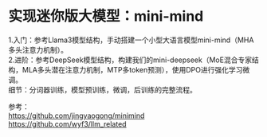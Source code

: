 # 实现迷你版大模型：mini-mind
1.入门：参考Llama3模型结构，手动搭建一个小型大语言模型mini-mind（MHA多头注意力机制）。<br>
2.进阶：参考DeepSeek模型结构，构建我们的mini-deepseek（MoE混合专家结构，MLA多头潜在注意力机制，MTP多token预测），使用DPO进行强化学习微调。<br>
细节：分词器训练，模型预训练，微调，后训练的完整流程。<br>

参考：<br>
https://github.com/jingyaogong/minimind<br>
https://github.com/wyf3/llm_related<br>
